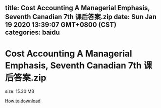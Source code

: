 
title: Cost Accounting A Managerial Emphasis, Seventh Canadian 7th 课后答案.zip
date: Sun Jan 19 2020 13:39:07 GMT+0800 (CST)    
categories: baidu
---

# Cost Accounting A Managerial Emphasis, Seventh Canadian 7th 课后答案.zip
size: 15.20 MB
 
 

[How to download](https://bpcam.bemobtrk.com/go/2ceec3aa-1ca2-46d6-b9ff-aaa5c184517c?jno=2885)